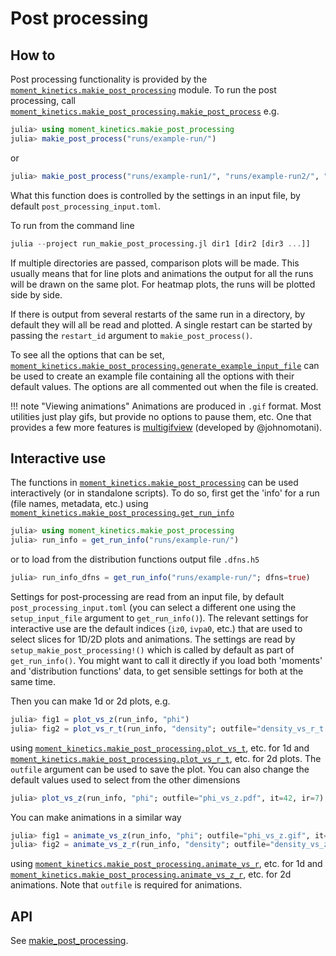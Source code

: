 Post processing
===============

How to
------

Post processing functionality is provided by the
[`moment_kinetics.makie_post_processing`](@ref) module. To run the post
processing, call
[`moment_kinetics.makie_post_processing.makie_post_process`](@ref) e.g.
```julia
julia> using moment_kinetics.makie_post_processing
julia> makie_post_process("runs/example-run/")
```
or
```julia
julia> makie_post_process("runs/example-run1/", "runs/example-run2/", "runs/example-run3/")
```

What this function does is controlled by the settings in an input file, by
default `post_processing_input.toml`.

To run from the command line
```julia
julia --project run_makie_post_processing.jl dir1 [dir2 [dir3 ...]]
```

If multiple directories are passed, comparison plots will be made. This usually
means that for line plots and animations the output for all the runs will be
drawn on the same plot. For heatmap plots, the runs will be plotted side by
side.

If there is output from several restarts of the same run in a directory, by
default they will all be read and plotted. A single restart can be started by
passing the `restart_id` argument to `makie_post_process()`.

To see all the options that can be set,
[`moment_kinetics.makie_post_processing.generate_example_input_file`](@ref) can
be used to create an example file containing all the options with their default
values. The options are all commented out when the file is created.

!!! note "Viewing animations"
    Animations are produced in `.gif` format. Most utilities just play gifs,
    but provide no options to pause them, etc. One that provides a few more
    features is [multigifview](https://github.com/johnomotani/multigifview)
    (developed by @johnomotani).

Interactive use
---------------

The functions in [`moment_kinetics.makie_post_processing`](@ref) can be used
interactively (or in standalone scripts). To do so, first get the 'info' for
a run (file names, metadata, etc.) using
[`moment_kinetics.makie_post_processing.get_run_info`](@ref)
```julia
julia> using moment_kinetics.makie_post_processing
julia> run_info = get_run_info("runs/example-run/")
```
or to load from the distribution functions output file `.dfns.h5`
```julia
julia> run_info_dfns = get_run_info("runs/example-run/"; dfns=true)
```
Settings for post-processing are read from an input file, by default
`post_processing_input.toml` (you can select a different one using the
`setup_input_file` argument to `get_run_info()`). The relevant settings for
interactive use are the default indices (`iz0`, `ivpa0`, etc.) that are used to
select slices for 1D/2D plots and animations. The settings are read by
`setup_makie_post_processing!()` which is called by default as part of
`get_run_info()`. You might want to call it directly if you load both 'moments'
and 'distribution functions' data, to get sensible settings for both at the
same time.

Then you can make 1d or 2d plots, e.g.
```julia
julia> fig1 = plot_vs_z(run_info, "phi")
julia> fig2 = plot_vs_r_t(run_info, "density"; outfile="density_vs_r_t.pdf")
```
using [`moment_kinetics.makie_post_processing.plot_vs_t`](@ref), etc. for 1d
and [`moment_kinetics.makie_post_processing.plot_vs_r_t`](@ref), etc. for 2d
plots.
The `outfile` argument can be used to save the plot.
You can also change the default values used to select from the other dimensions
```julia
julia> plot_vs_z(run_info, "phi"; outfile="phi_vs_z.pdf", it=42, ir=7)
```
You can make animations in a similar way
```julia
julia> fig1 = animate_vs_z(run_info, "phi"; outfile="phi_vs_z.gif", it=8:12, ir=1)
julia> fig2 = animate_vs_z_r(run_info, "density"; outfile="density_vs_z_r.mp4")
```
using [`moment_kinetics.makie_post_processing.animate_vs_r`](@ref), etc. for 1d
and [`moment_kinetics.makie_post_processing.animate_vs_z_r`](@ref), etc.  for
2d animations.
Note that `outfile` is required for animations.

API
---

See [makie\_post\_processing](@ref).

